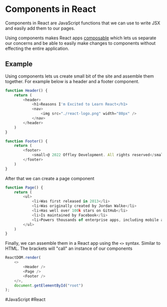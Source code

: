# Components in React

Components in React are JavaScript functions that we can use to write JSX and easily add them to our pages.

Using components makes React apps [composable](https://en.wikipedia.org/wiki/Composability) which lets us separate our concerns and be able to easily make changes to components without effecting the entire application.

## Example

Using components lets us create small bit of the site and assemble them together. For example below is a header and a footer component.

```javascript
function Header() {
    return (
        <header>
            <h1>Reasons I'm Excited to Learn React</h1>
            <nav>
                <img src="./react-logo.png" width="80px" />
            </nav>
        </header>
    )
}

function Footer() {
    return (
        <footer>
            <small>@ 2022 Offley Development. All rights reserved</small>
        </footer>
    )
}
```

After that we can create a page component

```javascript
function Page() {
    return (
        <ul>
            <li>Was first released in 2013</li>
            <li>Was originally created by Jordan Walke</li>
            <li>Has well over 100k stars on GitHub</li>
            <li>Is maintained by Facebook</li>
            <li>Powers thousands of enterprise apps, including mobile apps</li>
        </ul>
    )
}
```

Finally, we can assemble them in a React app using the `<>` syntax. Similar to HTML. The brackets will "call" an instance of our components

```javascript
ReactDOM.render(
    <>
        <Header />
        <Page />
        <Footer />
    </>,
    document.getElementById("root")
);
```

#JavaScript
	#React